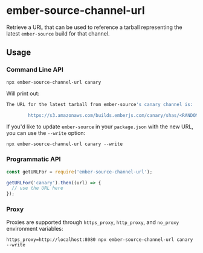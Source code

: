 # ember-source-channel-url

Retrieve a URL that can be used to reference a tarball representing the latest
`ember-source` build for that channel.

## Usage

### Command Line API

```
npx ember-source-channel-url canary
```

Will print out:

```sh
The URL for the latest tarball from ember-source's canary channel is:

        https://s3.amazonaws.com/builds.emberjs.com/canary/shas/<RANDOM SHA HERE>.tgz
```

If you'd like to update `ember-source` in your `package.json` with the new URL, you can use the `--write` option:

```
npx ember-source-channel-url canary --write
```

### Programmatic API

```js
const getURLFor = require('ember-source-channel-url');

getURLFor('canary').then((url) => {
  // use the URL here 
});
```

### Proxy

Proxies are supported through `https_proxy`, `http_proxy`, and `no_proxy` environment variables:

```
https_proxy=http://localhost:8080 npx ember-source-channel-url canary --write
```
